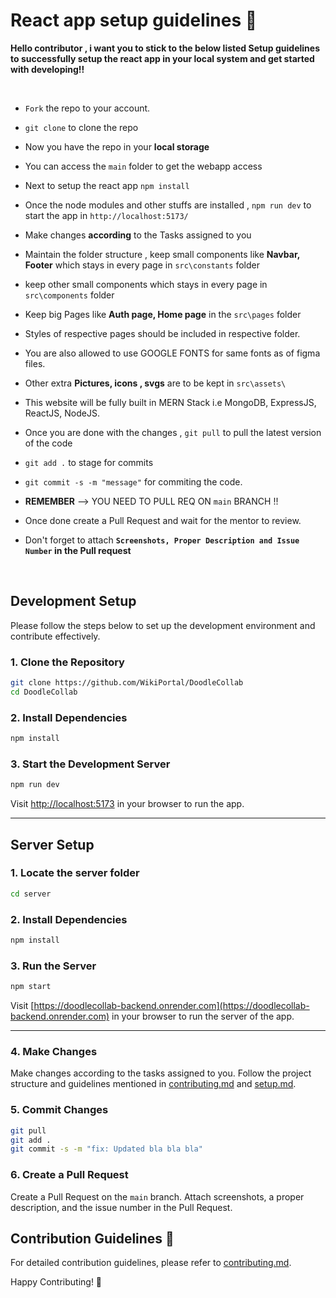 # React app setup guidelines 🚀

**Hello contributor , i want you to stick to the below listed Setup guidelines to successfully setup the react app in your local system and get started with developing!!**

<br/>

- `Fork` the repo to your account.
- `git clone` to clone the repo

- Now you have the repo in your **local storage**
- You can access the `main` folder to get the webapp access
- Next to setup the react app `npm install`
- Once the node modules and other stuffs are installed , `npm run dev` to start the app in `http://localhost:5173/`
- Make changes **according** to the Tasks assigned to you
- Maintain the folder structure , keep small components like **Navbar, Footer** which stays in every page in `src\constants` folder
- keep other small components which stays in every page in `src\components` folder
- Keep big Pages like **Auth page, Home page** in the `src\pages` folder
- Styles of respective pages should be included in respective folder.
- You are also allowed to use GOOGLE FONTS for same fonts as of figma files.
- Other extra **Pictures, icons , svgs** are to be kept in `src\assets\`
- This website will be fully built in MERN Stack i.e MongoDB, ExpressJS, ReactJS, NodeJS.
- Once you are done with the changes , `git pull` to pull the latest version of the code
- `git add .` to stage for commits
- `git commit -s -m "message"` for commiting the code.
- **REMEMBER** --> YOU NEED TO PULL REQ ON `main` BRANCH !!
- Once done create a Pull Request and wait for the mentor to review.
- Don't forget to attach **`Screenshots, Proper Description and Issue Number` in the Pull request**

<br/>


## Development Setup

Please follow the steps below to set up the development environment and contribute effectively.

### 1. Clone the Repository

```bash
git clone https://github.com/WikiPortal/DoodleCollab
cd DoodleCollab
```

### 2. Install Dependencies

```bash
npm install
```

### 3. Start the Development Server

```bash
npm run dev
```

Visit [http://localhost:5173](http://localhost:5173) in your browser to run the app.

---

## Server Setup

### 1. Locate the server folder

```bash
cd server
```

### 2. Install Dependencies

```bash
npm install
```

### 3. Run the Server

```bash
npm start
```

Visit [https://doodlecollab-backend.onrender.com](https://doodlecollab-backend.onrender.com) in your browser to run the server of the app.

---

### 4. Make Changes

Make changes according to the tasks assigned to you. Follow the project structure and guidelines mentioned in [contributing.md](CONTRIBUTING.md) and [setup.md](Setup.md).

### 5. Commit Changes

```bash
git pull
git add .
git commit -s -m "fix: Updated bla bla bla"
```

### 6. Create a Pull Request

Create a Pull Request on the `main` branch. Attach screenshots, a proper description, and the issue number in the Pull Request.


## Contribution Guidelines 🔐

For detailed contribution guidelines, please refer to [contributing.md](CONTRIBUTING.md).


Happy Contributing! 🎉

